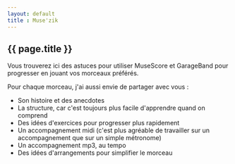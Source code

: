 ```yaml
---
layout: default
title : Muse'zik
---
```

## {{ page.title }}


Vous trouverez ici des astuces pour utiliser MuseScore et GarageBand pour progresser en jouant vos morceaux préférés.  

Pour chaque morceau, j'ai aussi envie de partager avec vous :
* Son histoire et des anecdotes
* La structure, car c'est toujours plus facile d'apprendre quand on comprend
* Des idées d'exercices pour progresser plus rapidement
* Un accompagnement midi (c'est plus agréable de travailler sur un accompagnement que sur un simple métronome)
* Un accompagnement mp3, au tempo 
* Des idées d'arrangements pour simplifier le morceau



